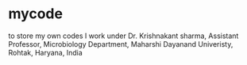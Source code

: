 # mycode
to store my own codes
I work under Dr. Krishnakant sharma, Assistant Professor, Microbiology Department, Maharshi Dayanand Univeristy, Rohtak, Haryana, India
